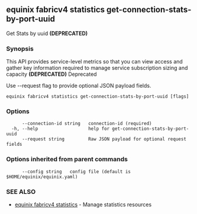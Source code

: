 ## equinix fabricv4 statistics get-connection-stats-by-port-uuid

Get Stats by uuid **(DEPRECATED)**

### Synopsis

This API provides service-level metrics so that you can view access and gather key information required to manage service subscription sizing and capacity **(DEPRECATED)** Deprecated

Use --request flag to provide optional JSON payload fields.

```
equinix fabricv4 statistics get-connection-stats-by-port-uuid [flags]
```

### Options

```
      --connection-id string   connection-id (required)
  -h, --help                   help for get-connection-stats-by-port-uuid
      --request string         Raw JSON payload for optional request fields
```

### Options inherited from parent commands

```
      --config string   config file (default is $HOME/equinix/equinix.yaml)
```

### SEE ALSO

* [equinix fabricv4 statistics](equinix_fabricv4_statistics.md)	 - Manage statistics resources

